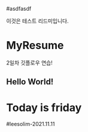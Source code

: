 #asdfasdf

이것은 테스트 리드미입니다.

# MyResume

2일차 깃플로우 연습!

## Hello World!

# Today is friday

#leesolim-2021.11.11